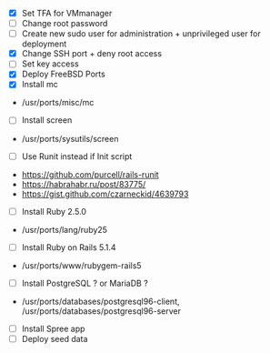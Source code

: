 - [x] Set TFA for VMmanager 
- [ ] Change root password 
- [ ] Create new sudo user for administration + unprivileged user for deployment
- [x] Change SSH port + deny root access
- [ ] Set key access 
- [x] Deploy FreeBSD Ports
- [x] Install mc
+ /usr/ports/misc/mc
- [ ] Install screen
+ /usr/ports/sysutils/screen

- [ ] Use Runit instead if Init script 
+ https://github.com/purcell/rails-runit
+ https://habrahabr.ru/post/83775/ 
+ https://gist.github.com/czarneckid/4639793

- [ ] Install Ruby 2.5.0
+ /usr/ports/lang/ruby25
- [ ] Install Ruby on Rails 5.1.4
+ /usr/ports/www/rubygem-rails5
- [ ] Install PostgreSQL ? or MariaDB ?
+ /usr/ports/databases/postgresql96-client, /usr/ports/databases/postgresql96-server
- [ ] Install Spree app
- [ ] Deploy seed data
